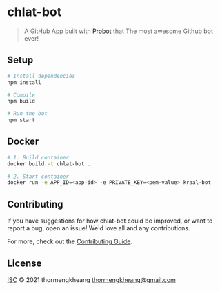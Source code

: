 # chlat-bot

> A GitHub App built with [Probot](https://github.com/probot/probot) that The most awesome Github bot ever!

## Setup

```sh
# Install dependencies
npm install

# Compile
npm build

# Run the bot
npm start
```

## Docker

```sh
# 1. Build container
docker build -t chlat-bot .

# 2. Start container
docker run -e APP_ID=<app-id> -e PRIVATE_KEY=<pem-value> kraal-bot
```

## Contributing

If you have suggestions for how chlat-bot could be improved, or want to report a bug, open an issue! We'd love all and any contributions.

For more, check out the [Contributing Guide](CONTRIBUTING.md).

## License

[ISC](LICENSE) © 2021 thormengkheang <thormengkheang@gmail.com>

